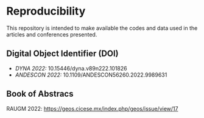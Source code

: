 # Reproducibility
This repository is intended to make available the codes and data used in the articles and conferences presented.

## Digital Object Identifier (DOI)
- _DYNA 2022:_ 10.15446/dyna.v89n222.101826
- _ANDESCON 2022:_ 10.1109/ANDESCON56260.2022.9989631

## Book of Abstracs
RAUGM 2022: https://geos.cicese.mx/index.php/geos/issue/view/17
